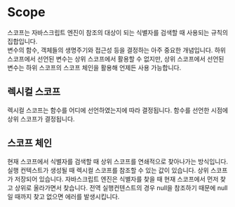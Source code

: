 # Scope

스코프는 자바스크립트 엔진이 참조의 대상이 되는 식별자를 검색할 때 사용되는 규칙의 집합입니다.  
변수의 함수, 객체들의 생명주기와 접근성 등을 결정하는 아주 중요한 개념입니다. 하위 스코프에서 선언된 변수는 상위 스코프에서 활용할 수 없지만, 상위 스코프에서 선언된 변수는 하위 스코프의 스코프 체인을 활용해 언제든 사용 가능합니다.

## 렉시컬 스코프

렉시컬 스코프는 함수를 어디에 선언하였는지에 따라 결정됩니다. 함수를 선언한 시점에 상위 스코프가 결정됩니다.

## 스코프 체인

현재 스코프에서 식별자를 검색할 때 상위 스코프를 연쇄적으로 찾아나가는 방식입니다.
실행 컨텍스트가 생성될 때 렉시컬 스코프를 참조할 수 있는 값이 있습니다. 상위 스코프가 저장되어 있습니다. 자바스크립트 엔진은 식별자를 찾을 때 현재 스코프에서 먼저 찾고 상위로 올라가면서 찾습니다. 전역 실행컨텐스트의 경우 null을 참조하기 때문에 null 일 때까지 찾고 없으면 에러를 발생시킵니다.
